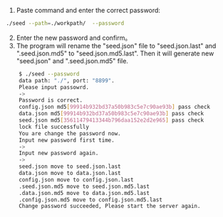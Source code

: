 1. Paste command and enter the correct password:

```bash
./seed --path=./workpath/  --password
```

2. Enter the new password and confirm。
3. The program will rename the "seed.json" file to "seed.json.last" and ".seed.json.md5" to "seed.json.md5.last". Then it will generate new "seed.json" and ".seed.json.md5" file.

```bash
	$ ./seed --password
	data path: "./", port: "8899".
	Please input passowrd.
	->
	Password is correct.
	config.json md5[99914b932bd37a50b983c5e7c90ae93b] pass check
	data.json md5[99914b932bd37a50b983c5e7c90ae93b] pass check
	seed.json md5[35611479413344b796daa152e2d2e965] pass check
	lock file successfully
	You are change the password now.
	Input new password first time.
	->
	Input new password again.
	->
	seed.json move to seed.json.last
	data.json move to data.json.last
	config.json move to config.json.last
	.seed.json.md5 move to seed.json.md5.last
	.data.json.md5 move to data.json.md5.last
	.config.json.md5 move to config.json.md5.last
	Change password succeeded, Please start the server again.
```